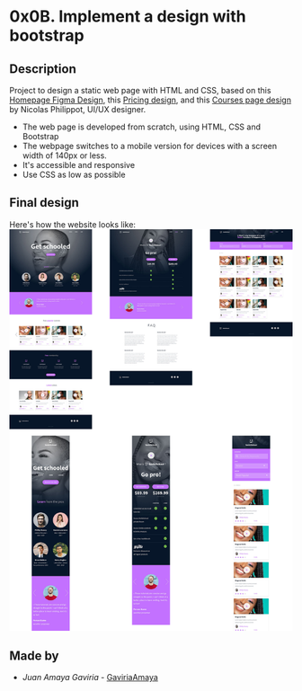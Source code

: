 # 0x0B. Implement a design with bootstrap

## Description
Project to design a static web page with HTML and CSS, based on this [Homepage Figma Design](https://intranet.hbtn.io/rltoken/RLej4Ua6W3EmDh7UCwGTzQ), this [Pricing design](https://www.figma.com/file/KLAI53jdYpfFNEy0O79ymB/Pricing?node-id=0%3A1), and this [Courses page design](https://www.figma.com/file/ivg3abH1HLmMayBgjGg1Qf/Courses?node-id=0%3A1) by Nicolas Philippot, UI/UX designer.

- The web page is developed from scratch, using HTML, CSS and Bootstrap
- The webpage switches to a mobile version for devices with a screen width of 140px or less.
- It's accessible and responsive
- Use CSS as low as possible

## Final design
Here's how the website looks like:
![Homepage view](./images/Homepage.jpg)

## Made by
* *Juan Amaya  Gaviria* - [GaviriaAmaya](https://github.com/GaviriaAmaya)
